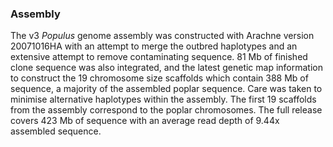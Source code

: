 ### Assembly

The v3 *Populus* genome assembly was constructed with Arachne version
20071016HA with an attempt to merge the outbred haplotypes and an
extensive attempt to remove contaminating sequence. 81 Mb of finished
clone sequence was also integrated, and the latest genetic map
information to construct the 19 chromosome size scaffolds which contain
388 Mb of sequence, a majority of the assembled poplar sequence. Care
was taken to minimise alternative haplotypes within the assembly. The
first 19 scaffolds from the assembly correspond to the poplar
chromosomes. The full release covers 423 Mb of sequence with an average
read depth of 9.44x assembled sequence.
